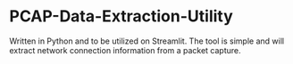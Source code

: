 # PCAP-Data-Extraction-Utility

Written in Python and to be utilized on Streamlit. The tool is simple and will extract network connection information from a packet capture.
